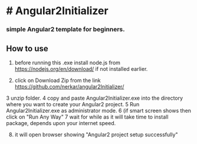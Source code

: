 <h1># Angular2Initializer</h1>

<h3>simple Angular2 template  for beginners.</h3>

<h2> How to use </h2>

1. before running  this .exe  install node.js from  
https://nodejs.org/en/download/  if not installed earlier.

2. click on Download Zip from the link 
https://github.com/nerkar/angular2Initializer/

3 unzip folder.
4 copy and paste  Angular2Initializer.exe into the directory where you want to create your Angular2  project.
5 Run Angular2Initializer.exe  as administrator mode.
6 (if smart screen shows then click on "Run Any Way" 
7 wait for while as  it will take time to install package, depends upon your internet speed.

8. it will open browser showing   "Angular2 project setup successfully"














